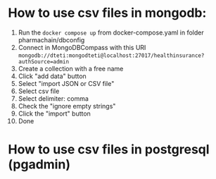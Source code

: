 # How to use csv files in mongodb:
1. Run the `docker compose up` from docker-compose.yaml in folder pharmachain/dbconfig
2. Connect in MongoDBCompass with this URI `mongodb://dteti:mongodteti@localhost:27017/healthinsurance?authSource=admin`
3. Create a collection with a free name
4. Click "add data" button
5. Select "import JSON or CSV file"
6. Select csv file
7. Select delimiter: comma
8. Check the "ignore empty strings"
9. Click the "import" button
10. Done

# How to use csv files in postgresql (pgadmin)